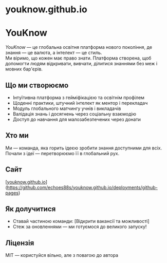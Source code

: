 # youknow.github.io
# YouKnow

*YouKnow* — це глобальна освітня платформа нового покоління, де знання — це валюта, а інтелект — це стиль.  
Ми віримо, що кожен має право знати. Платформа створена, щоб допомогти людям відкривати, вивчати, ділитися знаннями без меж і мовних бар'єрів.

## Що ми створюємо

- Інтуїтивна платформа з гейміфікацією та освітнім профілем
- Щоденні практики, штучний інтелект як ментор і перекладач
- Модуль глобального матчингу учнів і викладачів
- Валідація знань і досягнень через соціальну взаємодію
- Доступ до навчання для малозабезпечених через донати

## Хто ми

Ми — команда, яка горить ідеєю зробити знання доступними для всіх.  
Почали з ідеї — перетворюємо її в глобальний рух.

## Сайт

[[youknow.github.io](https://youknow.github.io)](https://github.com/echoes88s/youknow.github.io/deployments/github-pages)

## Як долучитися

- Ставай частиною команди: [Відкрити вакансії та можливості]
- Стеж за оновленнями — ми готуємося до великого запуску!

## Ліцензія

MIT — користуйся вільно, але з повагою до автора
